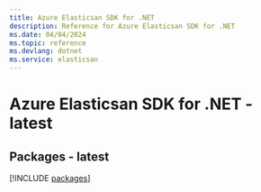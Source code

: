 ```yaml
---
title: Azure Elasticsan SDK for .NET
description: Reference for Azure Elasticsan SDK for .NET
ms.date: 04/04/2024
ms.topic: reference
ms.devlang: dotnet
ms.service: elasticsan
---
```

# Azure Elasticsan SDK for .NET - latest
## Packages - latest
[!INCLUDE [packages](elasticsan-index.md)]